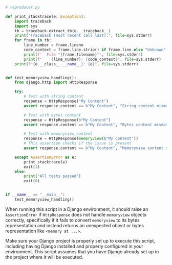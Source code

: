 ```python
# reproducer.py

def print_stacktrace(e: Exception):
    import traceback
    import sys
    tb = traceback.extract_tb(e.__traceback__)
    print("Traceback (most recent call last):", file=sys.stderr)
    for frame in tb:
        line_number = frame.lineno
        code_context = frame.line.strip() if frame.line else "Unknown"
        print(f'  File "{frame.filename}"', file=sys.stderr)
        print(f"    {line_number}: {code_context}", file=sys.stderr)
    print(f"{e.__class__.__name__}: {e}", file=sys.stderr)


def test_memoryview_handling():
    from django.http import HttpResponse

    try:
        # Test with string content
        response = HttpResponse("My Content")
        assert response.content == b"My Content", "String content mismatch"

        # Test with bytes content
        response = HttpResponse(b"My Content")
        assert response.content == b"My Content", "Bytes content mismatch"

        # Test with memoryview content
        response = HttpResponse(memoryview(b"My Content"))
        # This assertion checks if the issue is present
        assert response.content == b"My Content", "Memoryview content mishandled"

    except AssertionError as e:
        print_stacktrace(e)
        exit(1)
    else:
        print("All tests passed")
        exit(0)


if __name__ == "__main__":
    test_memoryview_handling()
```

When running this script in a Django environment, it should raise an `AssertionError` if `HttpResponse` does not handle `memoryview` objects correctly, specifically if it fails to convert `memoryview` to its bytes representation and instead returns an unexpected object or bytes representation like `<memory at ...>`. 

Make sure your Django project is properly set up to execute this script, including having Django installed and properly configured in your environment. This script assumes that you have Django already set up in the project where it will be executed.